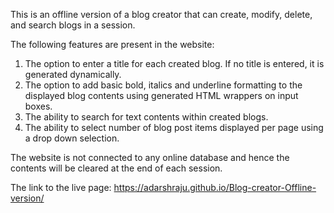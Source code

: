 This is an offline version of a blog creator that can create, modify, delete, and search blogs in a session.

The following features are present in the website:
1. The option to enter a title for each created blog. If no title is entered, it is generated dynamically.
2. The option to add basic bold, italics and underline formatting to the displayed blog contents using generated HTML wrappers on input boxes.
3. The ability to search for text contents within created blogs.
4. The ability to select number of blog post items displayed per page using a drop down selection.


The website is not connected to any online database and hence the contents will be cleared at the end of each session.

The link to the live page: https://adarshraju.github.io/Blog-creator-Offline-version/
